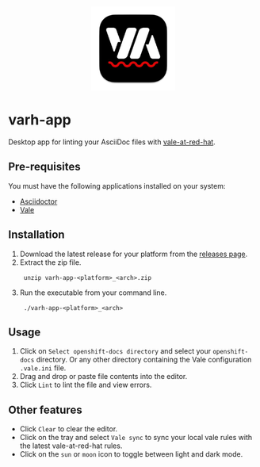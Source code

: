 <p align="center">
  <img src="https://github.com/gaurav-nelson/varh-app/blob/main/resources/icons/appIcon.png?raw=true" alt="Logo" height=170>
</p>

# varh-app
Desktop app for linting your AsciiDoc files with [vale-at-red-hat](https://github.com/redhat-documentation/vale-at-red-hat).

## Pre-requisites
You must have the following applications installed on your system:
- [Asciidoctor](https://asciidoctor.org/)
- [Vale](https://vale.sh/docs/vale-cli/installation/)

## Installation
1. Download the latest release for your platform from the [releases page](https://github.com/gaurav-nelson/varh-app/releases).
2. Extract the zip file.
   ```
    unzip varh-app-<platform>_<arch>.zip
   ```
3. Run the executable from your command line.
    ```
     ./varh-app-<platform>_<arch>
    ```

## Usage
1. Click on `Select openshift-docs directory` and select your `openshift-docs` directory. Or any other directory containing the Vale configuration `.vale.ini` file.
2. Drag and drop or paste file contents into the editor.
3. Click `Lint` to lint the file and view errors.

## Other features
- Click `Clear` to clear the editor.
- Click on the tray and select `Vale sync` to sync your local vale rules with the latest vale-at-red-hat rules.
- Click on the `sun` or `moon` icon to toggle between light and dark mode.
